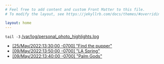 ```yaml
---
# Feel free to add content and custom Front Matter to this file.
# To modify the layout, see https://jekyllrb.com/docs/themes/#overriding-theme-defaults

layout: home
---
```


`tail -3` [/var/log/personal_photo_highlights.log](http://dlotterman.org/photos/)
  - [[25/May/2022:13:30:00 -0700] "Find the pupper"](https://f004.backblazeb2.com/file/passets/pphotos/20220524_185525318.webp)
  - [[09/May/2022:13:50:00 -0700] "LA Spring"](https://f004.backblazeb2.com/file/passets/pphotos/20220509-1.webp)
  - [[09/May/2022:13:40:00 -0700] "Palm Gods"](https://f004.backblazeb2.com/file/passets/pphotos/20220509_184539076.webp)


